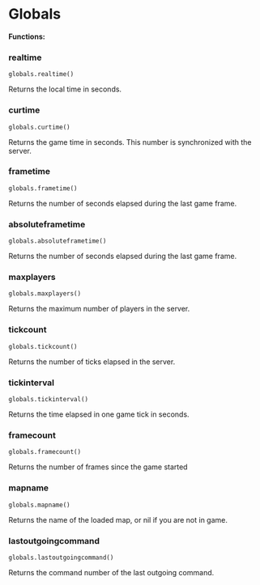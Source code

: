 # Globals

**Functions:**

### realtime

`globals.realtime()`

Returns the local time in seconds.


### curtime

`globals.curtime()`

Returns the game time in seconds. This number is synchronized with the server.


### frametime

`globals.frametime()`

Returns the number of seconds elapsed during the last game frame.


### absoluteframetime

`globals.absoluteframetime()`

Returns the number of seconds elapsed during the last game frame.


### maxplayers

`globals.maxplayers()`

Returns the maximum number of players in the server.


### tickcount

`globals.tickcount()`

Returns the number of ticks elapsed in the server.


### tickinterval

`globals.tickinterval()`

Returns the time elapsed in one game tick in seconds.


### framecount

`globals.framecount()`

Returns the number of frames since the game started


### mapname

`globals.mapname()`

Returns the name of the loaded map, or nil if you are not in game.


### lastoutgoingcommand

`globals.lastoutgoingcommand()`

Returns the command number of the last outgoing command.

